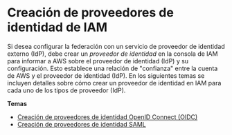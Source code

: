 # Creación de proveedores de identidad de IAM<a name="id_roles_providers_create"></a>

Si desea configurar la federación con un servicio de proveedor de identidad externo \(IdP\), debe crear un *proveedor de identidad* en la consola de IAM para informar a AWS sobre el proveedor de identidad (IdP) y su configuración\. Esto establece una relación de "confianza" entre la cuenta de AWS y el proveedor de identidad \(IdP\). En los siguientes temas se incluyen detalles sobre cómo crear un proveedor de identidad en IAM para cada uno de los tipos de proveedor \(IdP\)\.

**Temas**

+ [Creación de proveedores de identidad OpenID Connect \(OIDC\)](id_roles_providers_create_oidc.md)
+ [Creación de proveedores de identidad SAML](id_roles_providers_create_saml.md)